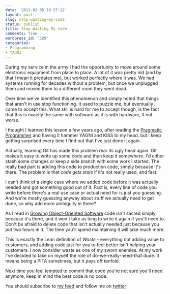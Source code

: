 ```yaml
---
date: '2011-02-05 19:27:12'
layout: post
slug: stop-wasting-my-code
status: publish
title: Stop Wasting My Code
comments: true
wordpress_id: '329'
categories:
- Programming
- YAGNI
---
```


During my service in the army I had the opportunity to move around some electronic equipment from place to place. A lot of it was pretty old (and by that I mean it predates me), but worked perfectly where it was. We had systems running for decades without a problem, but once we unplugged them and moved them to a different room they went dead.

Over time we've identified this phenomenon and simply noted that things that aren't in use stop functioning. It used to puzzle me, but eventually I came to accept this. What still is hard for me to accept though, is the fact that this is exactly the same with software as it is with hardware, if not worse.

I thought I learned this lesson a few years ago, after reading the [Pragmatic Programmer](http://www.amazon.com/gp/product/020161622X?ie=UTF8&tag=thcodu02-20&linkCode=as2&camp=1789&creative=9325&creativeASIN=020161622X)<img src="http://www.assoc-amazon.com/e/ir?t=thcodu02-20&l=as2&o=1&a=020161622X" style="width: 0; height: 0; display: none; border: none !important;"> and having it hammer YAGNI and KISS to my head, but I keep getting surprised every time I find out that I've just done it again.

Actually, learning Git has made this problem rear its ugly head again. Git makes it easy to write up some code and then keep it somewhere. I'd either stash some changes or keep a side branch with some work I started. The really bad part is adding this code to production code, simply because it's there. The problem is that _code gets stale_ if it's not really used, and fast.

I can't think of a single case where we added code before it was actually needed and got something good out of it. Fact is, every line of code you write before there's a real use case or actual need for is just you guessing. And we're mostly guessing anyway about stuff we actually need to get done, so why add more ambiguity in there?

As I read in [Growing Object-Oriented Software](http://www.amazon.com/gp/product/0321503627?ie=UTF8&tag=thcodu02-20&linkCode=as2&camp=1789&creative=9325&creativeASIN=0321503627)<img src="http://www.assoc-amazon.com/e/ir?t=thcodu02-20&l=as2&o=1&a=0321503627" style="width: 0; height: 0; display: none; border: none !important;"> code isn't sacred simply because it's there, and it won't take as long to write it again if you'll need to. Don't be afraid to delete code that isn't actually needed just because you put two hours in it. The time you'll spend maintaining it will take much more.

This is exactly the Lean definition of _Waste_ - everything not adding value to customers, and adding code just for you to feel better isn't helping your customers. I now consider waste as one of my sworn enemies. At my work I've decided to take on myself the role of do-we-really-need-that dude. It means being a PITA sometimes, but it pays off tenfold.

Next time you feel tempted to commit that code you're not sure you'll need anymore, keep in mind the best code is no code.

You should subscribe to [my feed](http://feeds.feedburner.com/TheCodeDump) and follow me on [twitter](http://twitter.com/avivby)
